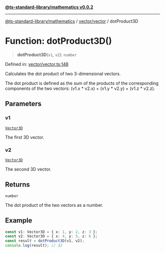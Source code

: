 [**@ts-standard-library/mathematics v0.0.2**](../../../README.md)

***

[@ts-standard-library/mathematics](../../../README.md) / [vector/vector](../README.md) / dotProduct3D

# Function: dotProduct3D()

> **dotProduct3D**(`v1`, `v2`): `number`

Defined in: [vector/vector.ts:148](https://github.com/gabaudette/ts-stdlib/blob/725aff52e6f28b9942b278b955914b3ace9f325c/packages/mathematics/src/vector/vector.ts#L148)

Calculates the dot product of two 3-dimensional vectors.

The dot product is defined as the sum of the products of the corresponding components
of the two vectors: (v1.x * v2.x) + (v1.y * v2.y) + (v1.z * v2.z).

## Parameters

### v1

[`Vector3D`](../type-aliases/Vector3D.md)

The first 3D vector.

### v2

[`Vector3D`](../type-aliases/Vector3D.md)

The second 3D vector.

## Returns

`number`

The dot product of the two vectors as a number.

## Example

```ts
const v1: Vector3D = { x: 1, y: 2, z: 3 };
const v2: Vector3D = { x: 4, y: 5, z: 6 };
const result = dotProduct3D(v1, v2);
console.log(result); // 32
```
